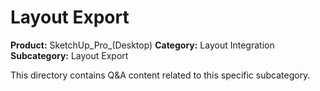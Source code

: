 # Layout Export

**Product:** SketchUp_Pro_(Desktop)
**Category:** Layout Integration
**Subcategory:** Layout Export

This directory contains Q&A content related to this specific subcategory.
